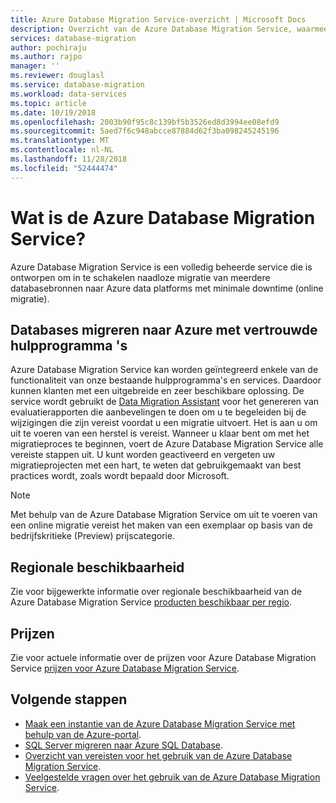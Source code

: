 ```yaml
---
title: Azure Database Migration Service-overzicht | Microsoft Docs
description: Overzicht van de Azure Database Migration Service, waarmee u naadloze migratie van veel databasebronnen naar Azure-gegevensplatforms.
services: database-migration
author: pochiraju
ms.author: rajpo
manager: ''
ms.reviewer: douglasl
ms.service: database-migration
ms.workload: data-services
ms.topic: article
ms.date: 10/19/2018
ms.openlocfilehash: 2003b90f95c8c139bf5b3526ed8d3994ee08efd9
ms.sourcegitcommit: 5aed7f6c948abcce87884d62f3ba098245245196
ms.translationtype: MT
ms.contentlocale: nl-NL
ms.lasthandoff: 11/28/2018
ms.locfileid: "52444474"
---
```

# <a name="what-is-the-azure-database-migration-service"></a>Wat is de Azure Database Migration Service?
Azure Database Migration Service is een volledig beheerde service die is ontworpen om in te schakelen naadloze migratie van meerdere databasebronnen naar Azure data platforms met minimale downtime (online migratie).

## <a name="migrate-databases-to-azure-with-familiar-tools"></a>Databases migreren naar Azure met vertrouwde hulpprogramma 's
Azure Database Migration Service kan worden geïntegreerd enkele van de functionaliteit van onze bestaande hulpprogramma's en services. Daardoor kunnen klanten met een uitgebreide en zeer beschikbare oplossing. De service wordt gebruikt de [Data Migration Assistant](https://aka.ms/dma) voor het genereren van evaluatierapporten die aanbevelingen te doen om u te begeleiden bij de wijzigingen die zijn vereist voordat u een migratie uitvoert. Het is aan u om uit te voeren van een herstel is vereist. Wanneer u klaar bent om met het migratieproces te beginnen, voert de Azure Database Migration Service alle vereiste stappen uit. U kunt worden geactiveerd en vergeten uw migratieprojecten met een hart, te weten dat gebruikgemaakt van best practices wordt, zoals wordt bepaald door Microsoft.

> [!NOTE]
> Met behulp van de Azure Database Migration Service om uit te voeren van een online migratie vereist het maken van een exemplaar op basis van de bedrijfskritieke (Preview) prijscategorie.

## <a name="regional-availability"></a>Regionale beschikbaarheid

Zie voor bijgewerkte informatie over regionale beschikbaarheid van de Azure Database Migration Service [producten beschikbaar per regio](https://azure.microsoft.com/global-infrastructure/services/?products=database-migration).

## <a name="pricing"></a>Prijzen
Zie voor actuele informatie over de prijzen voor Azure Database Migration Service [prijzen voor Azure Database Migration Service](https://azure.microsoft.com/pricing/details/database-migration/).

## <a name="next-steps"></a>Volgende stappen
- [Maak een instantie van de Azure Database Migration Service met behulp van de Azure-portal](quickstart-create-data-migration-service-portal.md).
- [SQL Server migreren naar Azure SQL Database](tutorial-sql-server-to-azure-sql.md).
- [Overzicht van vereisten voor het gebruik van de Azure Database Migration Service](pre-reqs.md).
- [Veelgestelde vragen over het gebruik van de Azure Database Migration Service](faq.md).
